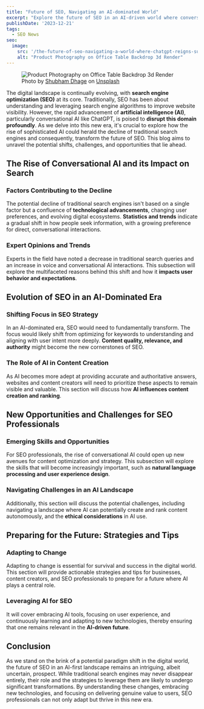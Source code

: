 ```yaml
---
title: "Future of SEO, Navigating an AI-dominated World"
excerpt: "Explore the future of SEO in an AI-driven world where conversational AI like ChatGPT reshapes search, presenting new challenges and opportunities."
publishDate: '2023-12-21'
tags:
  - SEO News
seo:
  image:
    src: '/the-future-of-seo-navigating-a-world-where-chatgpt-reigns-supreme.webp'
    alt: "Product Photography on Office Table Backdrop 3d Render"
---
```


<figure>
  <img id="cover-img" src="/the-future-of-seo-navigating-a-world-where-chatgpt-reigns-supreme.webp" alt="Product Photography on Office Table Backdrop 3d Render">
  <figcaption>Photo by <a href="https://unsplash.com/@theshubhamdhage?utm_content=creditCopyText&amp;utm_medium=referral&amp;utm_source=unsplash">Shubham Dhage</a> on <a href="https://unsplash.com/photos/a-3d-image-of-a-box-with-a-lot-of-bubbles-coming-out-of-it-50GSjnC7qXw?utm_content=creditCopyText&amp;utm_medium=referral&amp;utm_source=unsplash">Unsplash</a></figcaption>
</figure>

The digital landscape is continually evolving, with **search engine optimization (SEO)** at its core. Traditionally, SEO has been about understanding and leveraging search engine algorithms to improve website visibility. However, the rapid advancement of **artificial intelligence (AI)**, particularly conversational AI like ChatGPT, is poised to **disrupt this domain profoundly**. As we delve into this new era, it's crucial to explore how the rise of sophisticated AI could herald the decline of traditional search engines and consequently, transform the future of SEO. This blog aims to unravel the potential shifts, challenges, and opportunities that lie ahead.

## The Rise of Conversational AI and its Impact on Search

### Factors Contributing to the Decline

The potential decline of traditional search engines isn't based on a single factor but a confluence of **technological advancements**, changing user preferences, and evolving digital ecosystems. **Statistics and trends** indicate a gradual shift in how people seek information, with a growing preference for direct, conversational interactions.

### Expert Opinions and Trends

Experts in the field have noted a decrease in traditional search queries and an increase in voice and conversational AI interactions. This subsection will explore the multifaceted reasons behind this shift and how it **impacts user behavior and expectations**.

## Evolution of SEO in an AI-Dominated Era

### Shifting Focus in SEO Strategy

In an AI-dominated era, SEO would need to fundamentally transform. The focus would likely shift from optimizing for keywords to understanding and aligning with user intent more deeply. **Content quality, relevance, and authority** might become the new cornerstones of SEO.

### The Role of AI in Content Creation

As AI becomes more adept at providing accurate and authoritative answers, websites and content creators will need to prioritize these aspects to remain visible and valuable. This section will discuss how **AI influences content creation and ranking**.

## New Opportunities and Challenges for SEO Professionals

### Emerging Skills and Opportunities

For SEO professionals, the rise of conversational AI could open up new avenues for content optimization and strategy. This subsection will explore the skills that will become increasingly important, such as **natural language processing and user experience design**.

### Navigating Challenges in an AI Landscape

Additionally, this section will discuss the potential challenges, including navigating a landscape where AI can potentially create and rank content autonomously, and the **ethical considerations** in AI use.

## Preparing for the Future: Strategies and Tips

### Adapting to Change

Adapting to change is essential for survival and success in the digital world. This section will provide actionable strategies and tips for businesses, content creators, and SEO professionals to prepare for a future where AI plays a central role.

### Leveraging AI for SEO

It will cover embracing AI tools, focusing on user experience, and continuously learning and adapting to new technologies, thereby ensuring that one remains relevant in the **AI-driven future**.

## Conclusion

As we stand on the brink of a potential paradigm shift in the digital world, the future of SEO in an AI-first landscape remains an intriguing, albeit uncertain, prospect. While traditional search engines may never disappear entirely, their role and the strategies to leverage them are likely to undergo significant transformations. By understanding these changes, embracing new technologies, and focusing on delivering genuine value to users, SEO professionals can not only adapt but thrive in this new era.